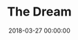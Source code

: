 ---
layout: fanlink

title: The Dream
artists: Dimatis
link: the-dream
date: 2018-03-27 00:00:00

image: https://dimatis.yizack.com/images/the-dream.jpg

spotify: https://open.spotify.com/album/6yCpIKVIVL0SxnrgPwOAx9
soundcloud: https://soundcloud.com/dimatis/the-dream
youtube: https://youtu.be/8k4ABl-wfhk
itunes: https://music.apple.com/us/album/the-dream-single/1365144867?app=itunes
apple: https://music.apple.com/us/album/the-dream-single/1365144867?app=music
bandcamp: https://dimatis.bandcamp.com/track/the-dream
deezer: https://www.deezer.com/en/album/60645482
tidal: https://tidal.com/browse/album/86598183

dark: false
---